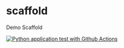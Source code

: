 # scaffold
Demo Scaffold

[![Python application test with Github Actions](https://github.com/Hippohaha7/scaffold/actions/workflows/main.yml/badge.svg)](https://github.com/Hippohaha7/scaffold/actions/workflows/main.yml)
